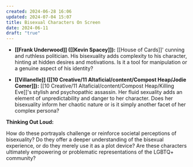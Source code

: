 ```yaml
---
created: 2024-06-28 16:06
updated: 2024-07-04 15:07
title: Bisexual Characters On Screen
date: 2024-06-11
draft: "true"
---
```


- **[[Frank Underwood]] ([[Kevin Spacey]]):** [[House of Cards]]' cunning and ruthless politician. His bisexuality adds complexity to his character, hinting at hidden desires and motivations. Is it a tool for manipulation or a genuine aspect of his identity?
    
- **[[Villanelle]] ([[10 Creative/11 Altaficial/content/Compost Heap/Jodie Comer]]):** [[10 Creative/11 Altaficial/content/Compost Heap/Killing Eve]]'s stylish and psychopathic assassin. Her fluid sexuality adds an element of unpredictability and danger to her character. Does her bisexuality inform her chaotic nature or is it simply another facet of her complex persona?

**Thinking Out Loud:**

How do these portrayals challenge or reinforce societal perceptions of bisexuality? Do they offer a deeper understanding of the bisexual experience, or do they merely use it as a plot device? Are these characters ultimately empowering or problematic representations of the LGBTQ+ community?

